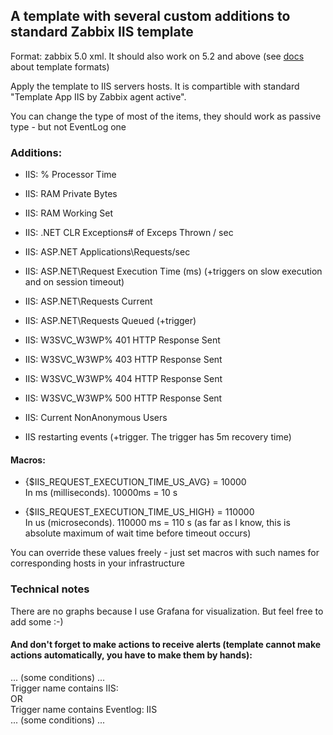 ## A template with several custom additions to standard Zabbix IIS template

Format: zabbix 5.0 xml. It should also work on 5.2 and above (see [docs](https://www.zabbix.com/documentation/current/manual/xml_export_import/media) about template formats)

Apply the template to IIS servers hosts. It is compartible with standard "Template App IIS by Zabbix agent active". 

You can change the type of most of the items, they should work as passive type - but not EventLog one

### Additions:

- IIS: % Processor Time
- IIS: RAM Private Bytes
- IIS: RAM Working Set
- IIS: .NET CLR Exceptions# of Exceps Thrown / sec
- IIS: ASP.NET Applications\Requests/sec
- IIS: ASP.NET\Request Execution Time (ms)  (+triggers on slow execution and on session timeout)
- IIS: ASP.NET\Requests Current
- IIS: ASP.NET\Requests Queued  (+trigger)
- IIS: W3SVC_W3WP\% 401 HTTP Response Sent
- IIS: W3SVC_W3WP\% 403 HTTP Response Sent
- IIS: W3SVC_W3WP\% 404 HTTP Response Sent
- IIS: W3SVC_W3WP\% 500 HTTP Response Sent
- IIS: Current NonAnonymous Users

- IIS restarting events  (+trigger. The trigger has 5m recovery time)

#### Macros:

- {$IIS_REQUEST_EXECUTION_TIME_US_AVG} = 10000<br>
In ms (milliseconds). 10000ms = 10 s

- {$IIS_REQUEST_EXECUTION_TIME_US_HIGH} = 110000<br>
In us (microseconds). 110000 ms = 110 s (as far as I know, this is absolute maximum of wait time before timeout occurs)

You can override these values freely - just set macros with such names for corresponding hosts in your infrastructure

### Technical notes

There are no graphs because I use Grafana for visualization. But feel free to add some :-)

#### And don't forget to make actions to receive alerts (template cannot make actions automatically, you have to make them by hands):
... (some conditions) ...<br>
Trigger name contains IIS:<br>
OR<br>
Trigger name contains Eventlog: IIS<br>
... (some conditions) ...
